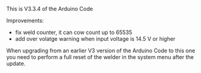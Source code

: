 This is V3.3.4 of the Arduino Code

Improvements:

- fix weld counter, it can cow count up to 65535
- add over volatge warning when input voltage is 14.5 V or higher

When upgrading from an earlier V3 version of the Arduino Code to this one you need to perform a full reset of the welder in the system menu after the update.
